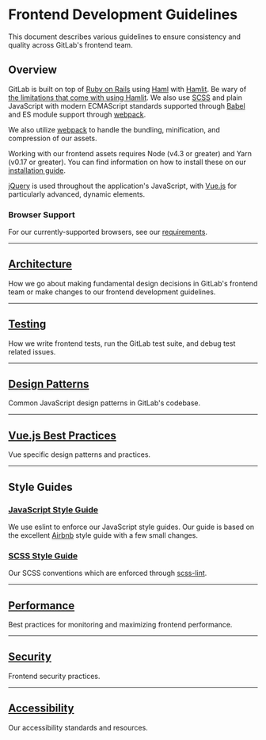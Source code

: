 # Frontend Development Guidelines

This document describes various guidelines to ensure consistency and quality
across GitLab's frontend team.

## Overview

GitLab is built on top of [Ruby on Rails][rails] using [Haml][haml] with
[Hamlit][hamlit]. Be wary of [the limitations that come with using
Hamlit][hamlit-limits]. We also use [SCSS][scss] and plain JavaScript with
modern ECMAScript standards supported through [Babel][babel] and ES module
support through [webpack][webpack].

We also utilize [webpack][webpack] to handle the bundling, minification, and
compression of our assets.

Working with our frontend assets requires Node (v4.3 or greater) and Yarn
(v0.17 or greater).  You can find information on how to install these on our
[installation guide][install].

[jQuery][jquery] is used throughout the application's JavaScript, with
[Vue.js][vue] for particularly advanced, dynamic elements.

### Browser Support

For our currently-supported browsers, see our [requirements][requirements].

---

## [Architecture](architecture.md)
How we go about making fundamental design decisions in GitLab's frontend team
or make changes to our frontend development guidelines.

---

## [Testing](testing.md)
How we write frontend tests, run the GitLab test suite, and debug test related
issues.

---

## [Design Patterns](design_patterns.md)
Common JavaScript design patterns in GitLab's codebase.

---

## [Vue.js Best Practices](vue.md)
Vue specific design patterns and practices.

---

## Style Guides

### [JavaScript Style Guide](style_guide_js.md)

We use eslint to enforce our JavaScript style guides.  Our guide is based on
the excellent [Airbnb][airbnb-js-style-guide] style guide with a few small
changes.

### [SCSS Style Guide](style_guide_scss.md)

Our SCSS conventions which are enforced through [scss-lint][scss-lint].

---

## [Performance](performance.md)
Best practices for monitoring and maximizing frontend performance.

---

## [Security](security.md)
Frontend security practices.

---

## [Accessibility](accessibility.md)
Our accessibility standards and resources.


[rails]: http://rubyonrails.org/
[haml]: http://haml.info/
[hamlit]: https://github.com/k0kubun/hamlit
[hamlit-limits]: https://github.com/k0kubun/hamlit/blob/master/REFERENCE.md#limitations
[scss]: http://sass-lang.com/
[babel]: https://babeljs.io/
[webpack]: https://webpack.js.org/
[jquery]: https://jquery.com/
[vue]: http://vuejs.org/
[airbnb-js-style-guide]: https://github.com/airbnb/javascript
[scss-lint]: https://github.com/brigade/scss-lint
[install]: ../../install/installation.md#4-node
[requirements]: ../../install/requirements.md#supported-web-browsers
